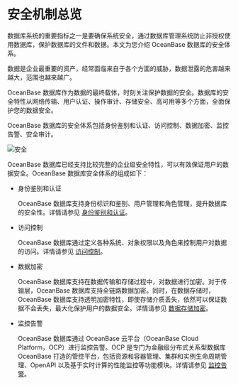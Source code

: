 安全机制总览
===========================

数据库系统的重要指标之一是要确保系统安全，通过数据库管理系统防止非授权使用数据库，保护数据库的文件和数据。本文为您介绍 OceanBase 数据库的安全体系。

数据是企业最重要的资产，经常面临来自于各个方面的威胁，数据泄露的危害越来越大，范围也越来越广。

OceanBase 数据库作为数据的最终载体，时刻关注保护数据的安全。数据库的安全特性从网络传输、用户认证、操作审计、存储安全、高可用等多个方面，全面保护您的数据安全。

OceanBase 数据库的安全体系包括身份鉴别和认证、访问控制、数据加密、监控告警、安全审计。

![安全](https://help-static-aliyun-doc.aliyuncs.com/assets/img/zh-CN/7373623461/p358111.jpg)

OceanBase 数据库已经支持比较完整的企业级安全特性，可以有效保证用户的数据安全。OceanBase 数据库安全体系的组成如下：

* 身份鉴别和认证

  OceanBase 数据库支持身份标识和鉴别、用户管理和角色管理，提升数据库的安全性。详情请参见 [身份鉴别和认证](../13.database-security/2.identification-and-authentication.md)。
  
* 访问控制

  OceanBase 数据库通过定义各种系统、对象权限以及角色来控制用户对数据的访问。详情请参见 [访问控制](../13.database-security/3.access-control.md)。
  
* 数据加密

  OceanBase 数据库支持在数据传输和存储过程中，对数据进行加密。对于传输层，OceanBase 数据库支持全链路数据加密。同时，在数据存储时，OceanBase 数据库支持透明加密特性，即使存储介质丢失，依然可以保证数据不会丢失，最大化保护用户的数据安全。详情请参见 [数据存储加密](../13.database-security/5.oceanbase-database-overview-data-storage-encryption.md)。
  
* 监控告警

  OceanBase 数据库通过 OceanBase 云平台（OceanBase Cloud Platform，OCP）进行监控告警。OCP 是专门为金融级分布式关系型数据库 OceanBase 打造的管控平台，包括资源和容器管理、集群和实例生命周期管理、OpenAPI 以及基于实时计算的性能监控等功能模块。详情请参见 [监控告警](../13.database-security/6.monitoring-and-alerts.md)。
  